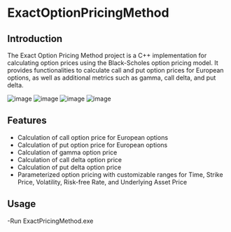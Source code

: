# ExactOptionPricingMethod

## Introduction
The Exact Option Pricing Method project is a C++ implementation for calculating option prices using the Black-Scholes option pricing model. It provides functionalities to calculate call and put option prices for European options, as well as additional metrics such as gamma, call delta, and put delta.

![image](https://github.com/JamesXRepo/ExactOptionPricingMethod/assets/14869030/32403f9b-13c9-4ebd-89e1-f6c6c11bdd40)
![image](https://github.com/JamesXRepo/ExactOptionPricingMethod/assets/14869030/53be31a4-8e6e-4202-ac84-215f03b24a72)
![image](https://github.com/JamesXRepo/ExactOptionPricingMethod/assets/14869030/582558a7-7edf-4da1-8162-a4d926d2c156)
![image](https://github.com/JamesXRepo/ExactOptionPricingMethod/assets/14869030/7b07f541-13d8-46f6-96be-63ce587131cf)

## Features
- Calculation of call option price for European options
- Calculation of put option price for European options
- Calculation of gamma option price
- Calculation of call delta option price
- Calculation of put delta option price
- Parameterized option pricing with customizable ranges for Time, Strike Price, Volatility, Risk-free Rate, and Underlying Asset Price

## Usage
-Run ExactPricingMethod.exe
